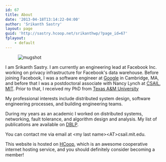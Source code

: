 ```yaml
---
id: 67
title: About
date: '2013-04-18T13:14:22-04:00'
author: 'Srikanth Sastry'
layout: page
guid: 'http://sastry.hcoop.net/srikanthwp/?page_id=67'
fplayout:
    - default
---
```


<!-- wp:image {"align":"left","id":669,"sizeSlug":"large","className":"wp-image-70"} -->
<div class="wp-block-image wp-image-70"><figure class="alignleft size-large"><img src="https://srikanth.sastry.name/wp-content/uploads/2021/07/img_2471-copy-1024x1024.jpg" alt="mugshot" class="wp-image-669"/></figure></div>
<!-- /wp:image -->

<!-- wp:paragraph -->
<p>I am Srikanth Sastry. I am currently an engineering lead at Facebook Inc. working on privacy infrastructure for Facebook's data warehouse. Before joining Facebook, I was a software engineer at <a rel="noreferrer noopener" href="http://www.google.com/about/jobs/locations/new-york/" target="_blank">Google</a>&nbsp;in Cambridge, MA, and before that I was a postdoctoral associate with Nancy Lynch at <a rel="noreferrer noopener" href="http://csail.mit.edu" target="_blank">CSAIL, MIT</a>. Prior to that,&nbsp;I received my PhD from <a rel="noreferrer noopener" href="http://www.tamu.edu" target="_blank">Texas A&amp;M University</a></p>
<!-- /wp:paragraph -->

<!-- wp:paragraph -->
<p>My professional interests include distributed system design, software engineering processes, and building engineering teams.<br /></p>
<!-- /wp:paragraph -->

<!-- wp:paragraph -->
<p>During my years as an academic I worked on distributed systems, networking, fault tolerance, and algorithm design and analysis. My list of publications are available on <a title="Srikanth Sastry's publications" rel="noopener" href="http://www.informatik.uni-trier.de/~ley/pers/hd/s/Sastry:Srikanth" target="_blank">DBLP</a>.</p>
<!-- /wp:paragraph -->

<!-- wp:paragraph -->
<p>You can contact me via email at &lt;my last name&gt;&lt;AT&gt;csail.mit.edu.</p>
<!-- /wp:paragraph -->

<!-- wp:paragraph -->
<p>This website is hosted on <a title="Internet Hosting Cooperative" href="http://www.hcoop.net" target="_blank" rel="noopener">HCoop</a>, which is an awesome cooperative internet hosting service, and you should definitely consider becoming a member!</p>
<!-- /wp:paragraph -->